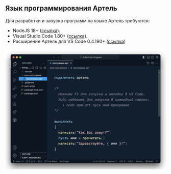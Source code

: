 
## Язык программирования Артель 

Для разработки и запуска программ на языке Артель требуются:

- NodeJS 18+ ([ссылка](https://nodejs.org/)).
- Visual Studio Code 1.80+ ([ссылка](https://code.visualstudio.com/)).
- Расширение Артель для VS Code 0.4.190+ ([ссылка](https://marketplace.visualstudio.com/items?itemName=nezaboodka.artel-vscode))

![Программа](моя-программа/картинка.jpg?raw=true)
